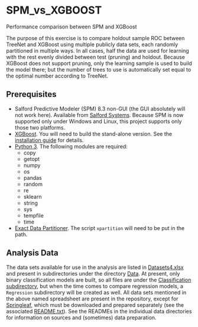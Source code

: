 # SPM_vs_XGBOOST
Performance comparison between SPM and XGBoost

The purpose of this exercise is to compare holdout sample ROC between TreeNet and XGBoost using multiple publicly data sets, each randomly partitioned in multiple ways.  In all cases, half the data are used for learning with the rest evenly divided between test (pruning) and holdout.  Because XGBoost does not support pruning, only the learning sample is used to build the model there; but the number of trees to use is automatically set equal to the optimal number according to TreeNet.

## Prerequisites
* Salford Predictive Modeler (SPM) 8.3 non-GUI (the GUI absolutely will not work here).  Available from [Salford Systems](https://www.salford-systems.com/products/spm).  Because SPM is now supported only under Windows and Linux, this project supports only those two platforms.
* [XGBoost](https://github.com/dmlc/xgboost).  You will need to build the stand-alone version.  See the [installation guide](https://xgboost.readthedocs.io/en/latest/build.html) for details.
* [Python 3](https://www.python.org/).  The following modules are required:
  * copy
  * getopt
  * numpy
  * os
  * pandas
  * random
  * re
  * sklearn
  * string
  * sys
  * tempfile
  * time
* [Exact Data Partitioner](https://github.com/jlries61/xpartition).  The script `xpartition` will need to be put in the path.

## Analysis Data
The data sets available for use in the analysis are listed in [Datasets4.xlsx](Datasets4.xlsx) and present in subdirectories under the directory [Data](Data/).  At present, only binary classification models are built, so all files are under the [Classification subdirectory](Data/Classification), but when the time comes to compare regression models, a `Regression` subdirectory will be created as well.  All data sets mentioned in the above named spreadsheet are present in the repository, except for [Springleaf](Data/Classification/Springleaf), which must be downloaded and prepared separately (see the associated [README.txt](Data/Classification/Springleaf/README.txt)).  See the READMEs in the individual data directories for information on sources and (sometimes) data preparation.

